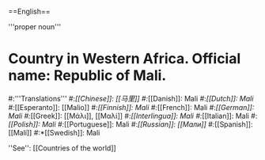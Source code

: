 ==English==

'''proper noun'''

# Country in Western Africa. Official name: Republic of Mali.
#:'''Translations'''
#:*[[Chinese]]: [[马里]]
#:*[[Danish]]: Mali
#:*[[Dutch]]: Mali
#:*[[Esperanto]]: [[Malio]]
#:*[[Finnish]]: Mali
#:*[[French]]: Mali
#:*[[German]]: Mali
#:*[[Greek]]: [[Μάλι]], [[Μαλί]]
#:*[[Interlingua]]: Mali
#:*[[Italian]]: Mali
#:*[[Polish]]: Mali
#:*[[Portuguese]]: Mali
#:*[[Russian]]: [[Мали]]
#:*[[Spanish]]: [[Malí]]
#:*[[Swedish]]: Mali

''See'': [[Countries of the world]]